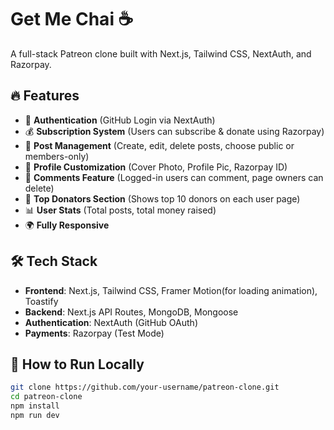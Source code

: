 # Get Me Chai ☕
A full-stack Patreon clone built with Next.js, Tailwind CSS, NextAuth, and Razorpay.  

## 🔥 Features  
- 🔐 **Authentication** (GitHub Login via NextAuth)  
- 💰 **Subscription System** (Users can subscribe & donate using Razorpay)  
- 📝 **Post Management** (Create, edit, delete posts, choose public or members-only)  
- 👤 **Profile Customization** (Cover Photo, Profile Pic, Razorpay ID)  
- 💬 **Comments Feature** (Logged-in users can comment, page owners can delete)  
- 🔢 **Top Donators Section** (Shows top 10 donors on each user page)  
- 📊 **User Stats** (Total posts, total money raised)  
- 🌍 **Fully Responsive**  

## 🛠️ Tech Stack  
- **Frontend**: Next.js, Tailwind CSS, Framer Motion(for loading animation), Toastify  
- **Backend**: Next.js API Routes, MongoDB, Mongoose  
- **Authentication**: NextAuth (GitHub OAuth)  
- **Payments**: Razorpay (Test Mode)  

## 🚀 How to Run Locally  
```sh
git clone https://github.com/your-username/patreon-clone.git
cd patreon-clone
npm install
npm run dev
